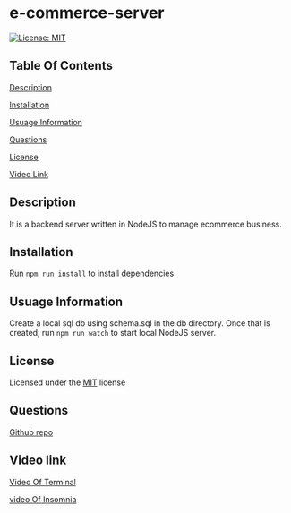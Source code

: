 # e-commerce-server

[![License: MIT](https://img.shields.io/badge/License-MIT-yellow.svg)](https://opensource.org/licenses/MIT)

## Table Of Contents

[Description](#description)

[Installation](#installation)

[Usuage Information](#usuage-information)

[Questions](#questions)

[License](#license)

[Video Link](#video-link)

## Description

It is a backend server written in NodeJS to manage ecommerce business.

## Installation

Run `npm run install` to install dependencies

## Usuage Information

Create a local sql db using schema.sql in the db directory. Once that is created, run `npm run watch` to start local NodeJS server.

## License

Licensed under the [MIT](https://choosealicense.com/licenses/mit) license

## Questions

[Github repo](https://github.com/devAsmi)

## Video link
[Video Of Terminal](https://drive.google.com/file/d/1HLDaAd_nbwa0Y332hSiiMsti4Q6lU2zH/view)

[video Of Insomnia](https://drive.google.com/file/d/1HCYcM-sMJ2SsVmyDndWHfnueKVN-KpZO/view)

